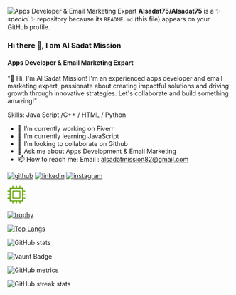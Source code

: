 


![Apps Developer & Email Marketing Expart](https://scontent.fdac31-1.fna.fbcdn.net/v/t39.30808-6/460129197_829868882469426_6491912545462794044_n.png?_nc_cat=111&ccb=1-7&_nc_sid=cc71e4&_nc_ohc=5Z8UJnXr4SYQ7kNvgFxCIuH&_nc_ht=scontent.fdac31-1.fna&_nc_gid=AsQA-7EiT17rJTrvwyY9K_W&oh=00_AYAxfsJoFJ951GCafvGzm5jrrS4jx1KFqchTEcWaZ1UF-w&oe=66EDC395)
**Alsadat75/Alsadat75** is a ✨ _special_ ✨ repository because its `README.md` (this file) appears on your GitHub profile.
### Hi there 👋, I am Al Sadat Mission
#### Apps Developer & Email Marketing Expart


"👋 Hi, I'm Al Sadat Mission!
I'm an experienced apps developer and email marketing expert, passionate about creating impactful solutions and driving growth through innovative strategies. Let's collaborate and build something amazing!"

Skills: Java Script /C++ / HTML / Python

- 🔭 I’m currently working on Fiverr 
- 🌱 I’m currently learning JavaScript 
- 👯 I’m looking to collaborate on Github 
- 💬 Ask me about Apps Development & Email Marketing 
- 📫 How to reach me: Email : alsadatmission82@gmail.com 


[<img src='https://cdn.jsdelivr.net/npm/simple-icons@3.0.1/icons/github.svg' alt='github' height='40'>](https://github.com/Alsadat75)  [<img src='https://cdn.jsdelivr.net/npm/simple-icons@3.0.1/icons/linkedin.svg' alt='linkedin' height='40'>](https://www.linkedin.com/in/al-sadat-mission/)  [<img src='https://cdn.jsdelivr.net/npm/simple-icons@3.0.1/icons/instagram.svg' alt='instagram' height='40'>](https://www.instagram.com/itss_mission/)  

<a href='https://docs.github.com/en/developers'><img src='https://raw.githubusercontent.com/acervenky/animated-github-badges/master/assets/devbadge.gif' width='40' height='40'></a> 

[![trophy](https://github-profile-trophy.vercel.app/?username=Alsadat75)](https://github.com/ryo-ma/github-profile-trophy)

[![Top Langs](https://github-readme-stats.vercel.app/api/top-langs/?username=Alsadat75)](https://github.com/anuraghazra/github-readme-stats)

![GitHub stats](https://github-readme-stats.vercel.app/api?username=Alsadat75&show_icons=true&count_private=true)  

![Vaunt Badge](https://api.vaunt.dev/v1/github/entities/Alsadat75/contributions?format=svg&private=true)  

![GitHub metrics](https://metrics.lecoq.io/Alsadat75)  

![GitHub streak stats](https://streak-stats.demolab.com/?user=Alsadat75)  


